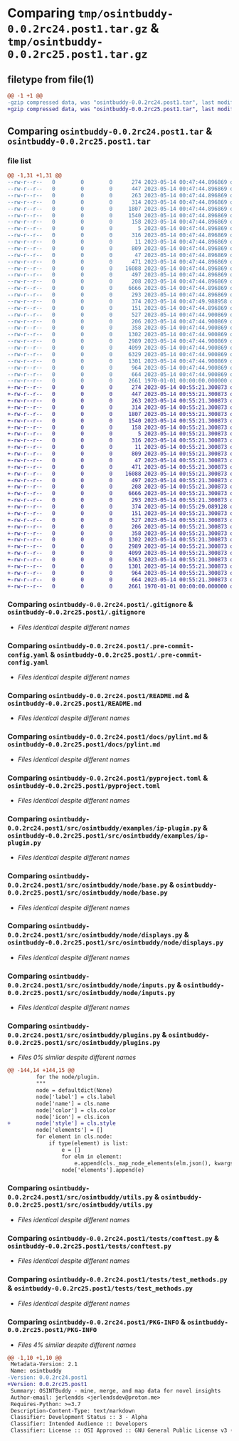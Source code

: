 # Comparing `tmp/osintbuddy-0.0.2rc24.post1.tar.gz` & `tmp/osintbuddy-0.0.2rc25.post1.tar.gz`

## filetype from file(1)

```diff
@@ -1 +1 @@
-gzip compressed data, was "osintbuddy-0.0.2rc24.post1.tar", last modified: Sun May 14 00:47:50 2023, max compression
+gzip compressed data, was "osintbuddy-0.0.2rc25.post1.tar", last modified: Sun May 14 00:55:29 2023, max compression
```

## Comparing `osintbuddy-0.0.2rc24.post1.tar` & `osintbuddy-0.0.2rc25.post1.tar`

### file list

```diff
@@ -1,31 +1,31 @@
--rw-r--r--   0        0        0      274 2023-05-14 00:47:44.896869 osintbuddy-0.0.2rc24.post1/.github/dependabot.yml
--rw-r--r--   0        0        0      447 2023-05-14 00:47:44.896869 osintbuddy-0.0.2rc24.post1/.github/workflows/CI.yml
--rw-r--r--   0        0        0      263 2023-05-14 00:47:44.896869 osintbuddy-0.0.2rc24.post1/.github/workflows/publish.yml
--rw-r--r--   0        0        0      314 2023-05-14 00:47:44.896869 osintbuddy-0.0.2rc24.post1/.github/workflows/semantic-pr-check.yml
--rw-r--r--   0        0        0     1807 2023-05-14 00:47:44.896869 osintbuddy-0.0.2rc24.post1/.gitignore
--rw-r--r--   0        0        0     1540 2023-05-14 00:47:44.896869 osintbuddy-0.0.2rc24.post1/.pre-commit-config.yaml
--rw-r--r--   0        0        0      158 2023-05-14 00:47:44.896869 osintbuddy-0.0.2rc24.post1/.pypirc
--rw-r--r--   0        0        0        5 2023-05-14 00:47:44.896869 osintbuddy-0.0.2rc24.post1/CODE_OF_CONDUCT.md
--rw-r--r--   0        0        0      316 2023-05-14 00:47:44.896869 osintbuddy-0.0.2rc24.post1/Dockerfile
--rw-r--r--   0        0        0       11 2023-05-14 00:47:44.896869 osintbuddy-0.0.2rc24.post1/LICENSE
--rw-r--r--   0        0        0      809 2023-05-14 00:47:44.896869 osintbuddy-0.0.2rc24.post1/README.md
--rw-r--r--   0        0        0       47 2023-05-14 00:47:44.896869 osintbuddy-0.0.2rc24.post1/docs/developer.md
--rw-r--r--   0        0        0      471 2023-05-14 00:47:44.896869 osintbuddy-0.0.2rc24.post1/docs/pre-commit-config.md
--rw-r--r--   0        0        0    16088 2023-05-14 00:47:44.896869 osintbuddy-0.0.2rc24.post1/docs/pylint.md
--rw-r--r--   0        0        0      497 2023-05-14 00:47:44.896869 osintbuddy-0.0.2rc24.post1/docs/pyproject.md
--rw-r--r--   0        0        0      208 2023-05-14 00:47:44.896869 osintbuddy-0.0.2rc24.post1/docs/workflows.md
--rw-r--r--   0        0        0     6666 2023-05-14 00:47:44.896869 osintbuddy-0.0.2rc24.post1/pyproject.toml
--rw-r--r--   0        0        0      293 2023-05-14 00:47:44.896869 osintbuddy-0.0.2rc24.post1/src/README.md
--rw-r--r--   0        0        0      374 2023-05-14 00:47:49.988958 osintbuddy-0.0.2rc24.post1/src/osintbuddy/__init__.py
--rw-r--r--   0        0        0      151 2023-05-14 00:47:44.896869 osintbuddy-0.0.2rc24.post1/src/osintbuddy/errors.py
--rw-r--r--   0        0        0      527 2023-05-14 00:47:44.900869 osintbuddy-0.0.2rc24.post1/src/osintbuddy/examples/ip-plugin.py
--rw-r--r--   0        0        0      206 2023-05-14 00:47:44.900869 osintbuddy-0.0.2rc24.post1/src/osintbuddy/manager.py
--rw-r--r--   0        0        0      358 2023-05-14 00:47:44.900869 osintbuddy-0.0.2rc24.post1/src/osintbuddy/node/__init__.py
--rw-r--r--   0        0        0     1302 2023-05-14 00:47:44.900869 osintbuddy-0.0.2rc24.post1/src/osintbuddy/node/base.py
--rw-r--r--   0        0        0     2989 2023-05-14 00:47:44.900869 osintbuddy-0.0.2rc24.post1/src/osintbuddy/node/displays.py
--rw-r--r--   0        0        0     4099 2023-05-14 00:47:44.900869 osintbuddy-0.0.2rc24.post1/src/osintbuddy/node/inputs.py
--rw-r--r--   0        0        0     6329 2023-05-14 00:47:44.900869 osintbuddy-0.0.2rc24.post1/src/osintbuddy/plugins.py
--rw-r--r--   0        0        0     1301 2023-05-14 00:47:44.900869 osintbuddy-0.0.2rc24.post1/src/osintbuddy/utils.py
--rw-r--r--   0        0        0      964 2023-05-14 00:47:44.900869 osintbuddy-0.0.2rc24.post1/tests/conftest.py
--rw-r--r--   0        0        0      664 2023-05-14 00:47:44.900869 osintbuddy-0.0.2rc24.post1/tests/test_methods.py
--rw-r--r--   0        0        0     2661 1970-01-01 00:00:00.000000 osintbuddy-0.0.2rc24.post1/PKG-INFO
+-rw-r--r--   0        0        0      274 2023-05-14 00:55:21.300873 osintbuddy-0.0.2rc25.post1/.github/dependabot.yml
+-rw-r--r--   0        0        0      447 2023-05-14 00:55:21.300873 osintbuddy-0.0.2rc25.post1/.github/workflows/CI.yml
+-rw-r--r--   0        0        0      263 2023-05-14 00:55:21.300873 osintbuddy-0.0.2rc25.post1/.github/workflows/publish.yml
+-rw-r--r--   0        0        0      314 2023-05-14 00:55:21.300873 osintbuddy-0.0.2rc25.post1/.github/workflows/semantic-pr-check.yml
+-rw-r--r--   0        0        0     1807 2023-05-14 00:55:21.300873 osintbuddy-0.0.2rc25.post1/.gitignore
+-rw-r--r--   0        0        0     1540 2023-05-14 00:55:21.300873 osintbuddy-0.0.2rc25.post1/.pre-commit-config.yaml
+-rw-r--r--   0        0        0      158 2023-05-14 00:55:21.300873 osintbuddy-0.0.2rc25.post1/.pypirc
+-rw-r--r--   0        0        0        5 2023-05-14 00:55:21.300873 osintbuddy-0.0.2rc25.post1/CODE_OF_CONDUCT.md
+-rw-r--r--   0        0        0      316 2023-05-14 00:55:21.300873 osintbuddy-0.0.2rc25.post1/Dockerfile
+-rw-r--r--   0        0        0       11 2023-05-14 00:55:21.300873 osintbuddy-0.0.2rc25.post1/LICENSE
+-rw-r--r--   0        0        0      809 2023-05-14 00:55:21.300873 osintbuddy-0.0.2rc25.post1/README.md
+-rw-r--r--   0        0        0       47 2023-05-14 00:55:21.300873 osintbuddy-0.0.2rc25.post1/docs/developer.md
+-rw-r--r--   0        0        0      471 2023-05-14 00:55:21.300873 osintbuddy-0.0.2rc25.post1/docs/pre-commit-config.md
+-rw-r--r--   0        0        0    16088 2023-05-14 00:55:21.300873 osintbuddy-0.0.2rc25.post1/docs/pylint.md
+-rw-r--r--   0        0        0      497 2023-05-14 00:55:21.300873 osintbuddy-0.0.2rc25.post1/docs/pyproject.md
+-rw-r--r--   0        0        0      208 2023-05-14 00:55:21.300873 osintbuddy-0.0.2rc25.post1/docs/workflows.md
+-rw-r--r--   0        0        0     6666 2023-05-14 00:55:21.300873 osintbuddy-0.0.2rc25.post1/pyproject.toml
+-rw-r--r--   0        0        0      293 2023-05-14 00:55:21.300873 osintbuddy-0.0.2rc25.post1/src/README.md
+-rw-r--r--   0        0        0      374 2023-05-14 00:55:29.089128 osintbuddy-0.0.2rc25.post1/src/osintbuddy/__init__.py
+-rw-r--r--   0        0        0      151 2023-05-14 00:55:21.300873 osintbuddy-0.0.2rc25.post1/src/osintbuddy/errors.py
+-rw-r--r--   0        0        0      527 2023-05-14 00:55:21.300873 osintbuddy-0.0.2rc25.post1/src/osintbuddy/examples/ip-plugin.py
+-rw-r--r--   0        0        0      206 2023-05-14 00:55:21.300873 osintbuddy-0.0.2rc25.post1/src/osintbuddy/manager.py
+-rw-r--r--   0        0        0      358 2023-05-14 00:55:21.300873 osintbuddy-0.0.2rc25.post1/src/osintbuddy/node/__init__.py
+-rw-r--r--   0        0        0     1302 2023-05-14 00:55:21.300873 osintbuddy-0.0.2rc25.post1/src/osintbuddy/node/base.py
+-rw-r--r--   0        0        0     2989 2023-05-14 00:55:21.300873 osintbuddy-0.0.2rc25.post1/src/osintbuddy/node/displays.py
+-rw-r--r--   0        0        0     4099 2023-05-14 00:55:21.300873 osintbuddy-0.0.2rc25.post1/src/osintbuddy/node/inputs.py
+-rw-r--r--   0        0        0     6363 2023-05-14 00:55:21.300873 osintbuddy-0.0.2rc25.post1/src/osintbuddy/plugins.py
+-rw-r--r--   0        0        0     1301 2023-05-14 00:55:21.300873 osintbuddy-0.0.2rc25.post1/src/osintbuddy/utils.py
+-rw-r--r--   0        0        0      964 2023-05-14 00:55:21.300873 osintbuddy-0.0.2rc25.post1/tests/conftest.py
+-rw-r--r--   0        0        0      664 2023-05-14 00:55:21.300873 osintbuddy-0.0.2rc25.post1/tests/test_methods.py
+-rw-r--r--   0        0        0     2661 1970-01-01 00:00:00.000000 osintbuddy-0.0.2rc25.post1/PKG-INFO
```

### Comparing `osintbuddy-0.0.2rc24.post1/.gitignore` & `osintbuddy-0.0.2rc25.post1/.gitignore`

 * *Files identical despite different names*

### Comparing `osintbuddy-0.0.2rc24.post1/.pre-commit-config.yaml` & `osintbuddy-0.0.2rc25.post1/.pre-commit-config.yaml`

 * *Files identical despite different names*

### Comparing `osintbuddy-0.0.2rc24.post1/README.md` & `osintbuddy-0.0.2rc25.post1/README.md`

 * *Files identical despite different names*

### Comparing `osintbuddy-0.0.2rc24.post1/docs/pylint.md` & `osintbuddy-0.0.2rc25.post1/docs/pylint.md`

 * *Files identical despite different names*

### Comparing `osintbuddy-0.0.2rc24.post1/pyproject.toml` & `osintbuddy-0.0.2rc25.post1/pyproject.toml`

 * *Files identical despite different names*

### Comparing `osintbuddy-0.0.2rc24.post1/src/osintbuddy/examples/ip-plugin.py` & `osintbuddy-0.0.2rc25.post1/src/osintbuddy/examples/ip-plugin.py`

 * *Files identical despite different names*

### Comparing `osintbuddy-0.0.2rc24.post1/src/osintbuddy/node/base.py` & `osintbuddy-0.0.2rc25.post1/src/osintbuddy/node/base.py`

 * *Files identical despite different names*

### Comparing `osintbuddy-0.0.2rc24.post1/src/osintbuddy/node/displays.py` & `osintbuddy-0.0.2rc25.post1/src/osintbuddy/node/displays.py`

 * *Files identical despite different names*

### Comparing `osintbuddy-0.0.2rc24.post1/src/osintbuddy/node/inputs.py` & `osintbuddy-0.0.2rc25.post1/src/osintbuddy/node/inputs.py`

 * *Files identical despite different names*

### Comparing `osintbuddy-0.0.2rc24.post1/src/osintbuddy/plugins.py` & `osintbuddy-0.0.2rc25.post1/src/osintbuddy/plugins.py`

 * *Files 0% similar despite different names*

```diff
@@ -144,14 +144,15 @@
         for the node/plugin.
         """
         node = defaultdict(None)
         node['label'] = cls.label
         node['name'] = cls.name
         node['color'] = cls.color
         node['icon'] = cls.icon
+        node['style'] = cls.style
         node['elements'] = []
         for element in cls.node:
             if type(element) is list:
                 e = []
                 for elm in element:
                     e.append(cls._map_node_elements(elm.json(), kwargs))
                 node['elements'].append(e)
```

### Comparing `osintbuddy-0.0.2rc24.post1/src/osintbuddy/utils.py` & `osintbuddy-0.0.2rc25.post1/src/osintbuddy/utils.py`

 * *Files identical despite different names*

### Comparing `osintbuddy-0.0.2rc24.post1/tests/conftest.py` & `osintbuddy-0.0.2rc25.post1/tests/conftest.py`

 * *Files identical despite different names*

### Comparing `osintbuddy-0.0.2rc24.post1/tests/test_methods.py` & `osintbuddy-0.0.2rc25.post1/tests/test_methods.py`

 * *Files identical despite different names*

### Comparing `osintbuddy-0.0.2rc24.post1/PKG-INFO` & `osintbuddy-0.0.2rc25.post1/PKG-INFO`

 * *Files 4% similar despite different names*

```diff
@@ -1,10 +1,10 @@
 Metadata-Version: 2.1
 Name: osintbuddy
-Version: 0.0.2rc24.post1
+Version: 0.0.2rc25.post1
 Summary: OSINTBuddy - mine, merge, and map data for novel insights
 Author-email: jerlendds <jerlendsdev@proton.me>
 Requires-Python: >=3.7
 Description-Content-Type: text/markdown
 Classifier: Development Status :: 3 - Alpha
 Classifier: Intended Audience :: Developers
 Classifier: License :: OSI Approved :: GNU General Public License v3 (GPLv3)
```

